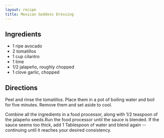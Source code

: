 ```yaml
---
layout: recipe
title: Mexican Goddess Dressing
---
```


## Ingredients

* 1 ripe avocado
* 2 tomatillos
* 1 cup cilantro
* 1 lime
* 1/2 jalapeño, roughly chopped
* 1 clove garlic, chopped

## Directions

Peel and rinse the tomatillos. Place them in a pot of boiling water and
boil for five minutes. Remove them and set aside to cool.

Combine all the ingredients in a food processor, along with 1/2 teaspoon
of the jalapeño seeds.Run the food processor
until the sauce is blended. If the sauce seems too thick, add 1
Tablespoon of water and blend again -- continuing until it reaches your
desired consistency.
